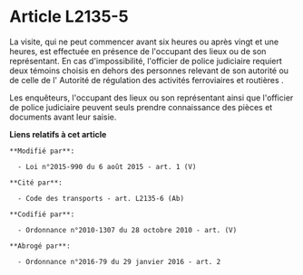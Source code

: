 # Article L2135-5

La visite, qui ne peut commencer avant six heures ou après vingt et une heures, est effectuée en présence de l'occupant des
lieux ou de son représentant. En cas d'impossibilité, l'officier de police judiciaire requiert deux témoins choisis en dehors
des personnes relevant de son autorité ou de celle de l'     Autorité de régulation des activités ferroviaires et
routières . 

Les enquêteurs, l'occupant des lieux ou son représentant ainsi que l'officier de police judiciaire peuvent seuls prendre
connaissance des pièces et documents avant leur saisie.

**Liens relatifs à cet article**

	**Modifié par**:

	  - Loi n°2015-990 du 6 août 2015 - art. 1 (V)

	**Cité par**:

	  - Code des transports - art. L2135-6 (Ab)

	**Codifié par**:

	  - Ordonnance n°2010-1307 du 28 octobre 2010 - art. (V)

	**Abrogé par**:

	  - Ordonnance n°2016-79 du 29 janvier 2016 - art. 2
